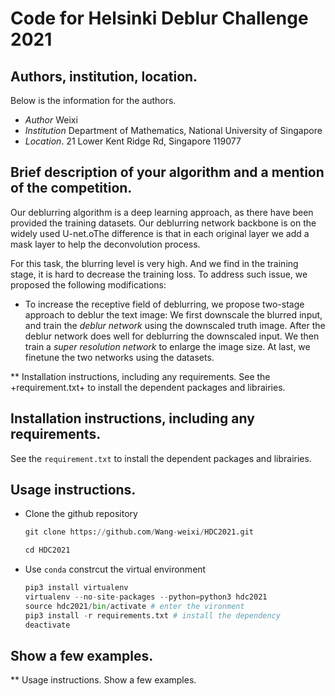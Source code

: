 # Code for Helsinki Deblur Challenge 2021
## Authors, institution, location.
Below is the information for the authors.
 + *Author*       Weixi
 + *Institution*  Department of Mathematics, National University of Singapore
 + *Location*.    21 Lower Kent Ridge Rd, Singapore 119077    
## Brief description of your algorithm and a mention of the competition.
 Our deblurring algorithm is a deep learning approach, as there have been provided the training datasets. Our deblurring network backbone is on the widely used U-net.oThe difference is that in each original layer we add a mask layer to help the deconvolution process.
 
 For this task, the blurring level is very high. And we find in the training stage, it is hard to decrease the training loss. To address such issue, we proposed the following modifications:
 + To increase the receptive field of deblurring, we propose two-stage approach to deblur the text image: We first downscale the blurred input, and train the *deblur network* using the downscaled truth image. After the deblur network does well for deblurring the downscaled input. We then train a *super resolution network* to enlarge the image size. At last, we finetune the two networks using the datasets.


** Installation instructions, including any requirements.
See the +requirement.txt+ to install the dependent packages and librairies.
 ## Installation instructions, including any requirements.
See the ```requirement.txt``` to install the dependent packages and librairies.

 ## Usage instructions.
 + Clone the github repository
   
   ```python 
   git clone https://github.com/Wang-weixi/HDC2021.git

   cd HDC2021
   ```
 + Use ```conda```  constrcut the virtual environment
    ```python
    pip3 install virtualenv
    virtualenv --no-site-packages --python=python3 hdc2021
    source hdc2021/bin/activate # enter the vironment
    pip3 install -r requirements.txt # install the dependency 
    deactivate
    ```

 ## Show a few examples.



** Usage instructions.
Show a few examples.
